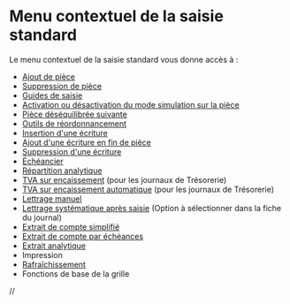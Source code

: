 # Menu contextuel de la saisie standard


Le menu contextuel de la saisie standard vous donne accès à :


* [Ajout de pièce](popup/PopupAjoutPiece.md)
* [Suppression de pièce](popup/PopupSuppressionPiece.md)
* [Guides de saisie](popup/PopupGuidesSaisie.md)
* [Activation ou désactivation 
 du mode simulation sur la pièce](popup/PopupSimulation.md)
* [Pièce déséquilibrée suivante](popup/PopupPieceDesequilibreeSuivante.md)
* [Outils 
 de réordonnancement](popup/PopupOutilsReordonnancement.md)
* [Insertion d'une écriture](popup/PopupInsertionEcriture.md)
* [Ajout d'une écriture en fin 
 de pièce](popup/PopupAjoutPiece.md)
* [Suppression d'une écriture](popup/PopupSuppressionEcriture.md)
* [Échéancier](popup/PopupEcheancier.md)
* [Répartition analytique](popup/PopupRépartitionAnalytique.md)
* [TVA sur encaissement](popup/PopupTvaEncaissements.md) 
 (pour les journaux de Trésorerie)
* [TVA sur encaissement automatique](popup/PopupTvaEncaissementsAuto.md) 
 (pour les journaux de Trésorerie)
* [Lettrage manuel](popup/PopupLettrageManuel.md)
* [Lettrage 
 systématique après saisie](../../../Lettrage/2/LettrageManuel.md) (Option à sélectionner dans la fiche 
 du journal)
* [Extrait 
 de compte simplifié](popup/PopupExtraitSimplifie.md)
* [Extrait 
 de compte par échéances](popup/PopupExtraitCompteEcheances.md)
* [Extrait 
 analytique](popup/PopupExtraitAnalytique.md)
* Impression
* [Rafraîchissement](popup/PopupRafraichissement.md)
* Fonctions de base 
 de la grille


//<![CDATA[
 if( typeof( FilePopupInit ) != 'function' ) FilePopupInit = new Function();
 FilePopupInit('a1');
 FilePopupInit('a2');
 FilePopupInit('a3');
 FilePopupInit('a4');
 FilePopupInit('a5');
 FilePopupInit('a6');
 FilePopupInit('a7');
 FilePopupInit('a8');
 FilePopupInit('a9');
 FilePopupInit('a10');
 FilePopupInit('a11');
 FilePopupInit('a12');
 FilePopupInit('a13');
 FilePopupInit('a14');
//]]>

